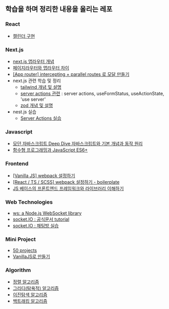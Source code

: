 ## 학습을 하며 정리한 내용을 올리는 레포

### React

- [캘린더 구현](./react/react-components/src/pages/Calendar/README.md)

### Next.js

- [next.js 앱라우터 개념](./next.js/next.js-intro.md)
- [페이지라우터와 앱라우터 차이](./next.js/migration.md)
- [[App router] intercepting + parallel routes 로 모달 만들기](./next.js/next.js-modal/)
- next.js 관련 학습 및 정리
  - [tailwind 개념 및 설명](./next.js/next.js-tailwind.md)
  - [server actions 관련](./next.js/next.js-server-actions.md) : server actions, useFormStatus, useActionState, 'use server'
  - [zod 개념 및 설명](./next.js/next.js-zod.md)
- nest.js 실습
  - [Server Actions 실습](./next.js/server-actions/)

### Javascript

- [모던 자바스크립트 Deep Dive 자바스크립트와 기본 개념과 동작 원리](./javascript/deepdive/)
- [함수형 프로그래밍과 JavaScript ES6+](./javascript/functional-javascript/)

### Frontend

- [[Vanilla JS] webpack 설정하기](./frontend/basic-webpack-setup/)
- [[React / TS / SCSS] webpack 설정하기 - boilerplate](./frontend/react-ts-webpack-setup/)
- [JS 베이스의 프론트엔드 프레임워크와 라이브러리 이해하기](./frontend/JS-베이스의-프론트엔드-프레임워크와-라이브러리-이해하기/)

### Web Technologies

- [ws: a Node.js WebSocket library](./web-technologies/ws/)
- [socket.IO : 공식문서 tutorial](./web-technologies/socket.IO-tutorial/)
- [socket.IO : 채팅방 실습](./web-technologies/socket.IO/)

### Mini Project

- [50 projects](./mini-project/50projects/)
- [VanillaJS로 만들기](./mini-project/VanillaJS/)

### Algorithm

- [정렬 알고리즘](./algorithm/정렬)
- [그리디(탐욕적) 알고리즘](./algorithm/그리디-탐욕적)
- [이진탐색 알고리즘](./algorithm/이진탐색/README.md)
- [백트래킹 알고리즘](./algorithm/백트래킹/README.md)
